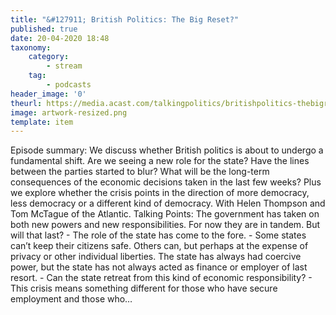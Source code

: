 ```yaml
---
title: "&#127911; British Politics: The Big Reset?"
published: true
date: 20-04-2020 18:48
taxonomy:
    category:
        - stream
    tag:
        - podcasts
header_image: '0'
theurl: https://media.acast.com/talkingpolitics/britishpolitics-thebigreset-/media.mp3
image: artwork-resized.png
template: item
--- 
```

Episode summary: We discuss whether British politics is about to undergo a fundamental shift. Are we seeing a new role for the state? Have the lines between the parties started to blur? What will be the long-term consequences of the economic decisions taken in the last few weeks? Plus we explore whether the crisis points in the direction of more democracy, less democracy or a different kind of democracy. With Helen Thompson and Tom McTague of the Atlantic. Talking Points: The government has taken on both new powers and new responsibilities. For now they are in tandem. But will that last? - The role of the state has come to the fore. - Some states can’t keep their citizens safe. Others can, but perhaps at the expense of privacy or other individual liberties. The state has always had coercive power, but the state has not always acted as finance or employer of last resort. - Can the state retreat from this kind of economic responsibility? - This crisis means something different for those who have secure employment and those who…
